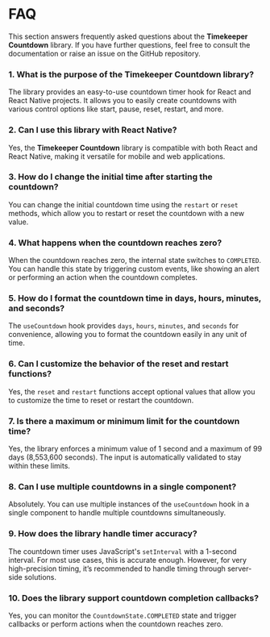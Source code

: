 # FAQ

This section answers frequently asked questions about the **Timekeeper Countdown** library. If you have further questions, feel free to consult the documentation or raise an issue on the GitHub repository.

### 1. **What is the purpose of the Timekeeper Countdown library?**

The library provides an easy-to-use countdown timer hook for React and React Native projects. It allows you to easily create countdowns with various control options like start, pause, reset, restart, and more.

### 2. **Can I use this library with React Native?**

Yes, the **Timekeeper Countdown** library is compatible with both React and React Native, making it versatile for mobile and web applications.

### 3. **How do I change the initial time after starting the countdown?**

You can change the initial countdown time using the `restart` or `reset` methods, which allow you to restart or reset the countdown with a new value.

### 4. **What happens when the countdown reaches zero?**

When the countdown reaches zero, the internal state switches to `COMPLETED`. You can handle this state by triggering custom events, like showing an alert or performing an action when the countdown completes.

### 5. **How do I format the countdown time in days, hours, minutes, and seconds?**

The `useCountdown` hook provides `days`, `hours`, `minutes`, and `seconds` for convenience, allowing you to format the countdown easily in any unit of time.

### 6. **Can I customize the behavior of the reset and restart functions?**

Yes, the `reset` and `restart` functions accept optional values that allow you to customize the time to reset or restart the countdown.

### 7. **Is there a maximum or minimum limit for the countdown time?**

Yes, the library enforces a minimum value of 1 second and a maximum of 99 days (8,553,600 seconds). The input is automatically validated to stay within these limits.

### 8. **Can I use multiple countdowns in a single component?**

Absolutely. You can use multiple instances of the `useCountdown` hook in a single component to handle multiple countdowns simultaneously.

### 9. **How does the library handle timer accuracy?**

The countdown timer uses JavaScript's `setInterval` with a 1-second interval. For most use cases, this is accurate enough. However, for very high-precision timing, it’s recommended to handle timing through server-side solutions.

### 10. **Does the library support countdown completion callbacks?**

Yes, you can monitor the `CountdownState.COMPLETED` state and trigger callbacks or perform actions when the countdown reaches zero.
